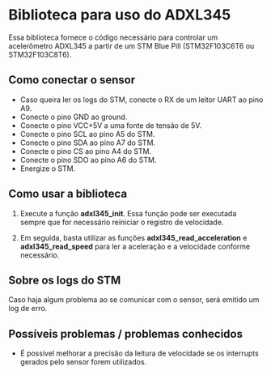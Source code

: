 # Biblioteca para uso do ADXL345

Essa biblioteca fornece o código necessário para controlar um acelerômetro ADXL345 a partir de um STM Blue Pill (STM32F103C6T6 ou STM32F103C8T6). 

## Como conectar o sensor
- Caso queira ler os logs do STM, conecte o RX de um leitor UART ao pino A9.
- Conecte o pino GND ao ground.
- Conecte o pino VCC+5V a uma fonte de tensão de 5V.
- Conecte o pino SCL ao pino A5 do STM.
- Conecte o pino SDA ao pino A7 do STM.
- Conecte o pino CS ao pino A4 do STM.
- Conecte o pino SDO ao pino A6 do STM.
- Energize o STM.

## Como usar a biblioteca
1. Execute a função **adxl345_init**. Essa função pode ser executada sempre que for necessário reiniciar o registro de velocidade.

2. Em seguida, basta utilizar as funções **adxl345_read_acceleration** e **adxl345_read_speed** para ler a aceleração e a velocidade conforme necessário.

## Sobre os logs do STM
Caso haja algum problema ao se comunicar com o sensor, será emitido um log de erro.


## Possíveis problemas / problemas conhecidos
- É possível melhorar a precisão da leitura de velocidade se os interrupts gerados pelo sensor forem utilizados.
